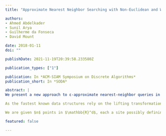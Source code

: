 ```yaml
---
title: "Approximate Nearest Neighbor Searching with Non-Euclidean and Weighted Distances"

authors:
- Ahmed Abdelkader
- Sunil Arya
- Guilherme da Fonseca
- David Mount

date: 2018-01-11
doi: ""

publishDate: 2021-11-19T20:39:58.233580Z

publication_types: ["1"]

publication: In *ACM-SIAM Symposium on Discrete Algorithms*
publication_short: In *SODA*

abstract: |
We present a new approach to ε-approximate nearest-neighbor queries in fixed dimension under a variety of non-Euclidean distances. We consider two families of distance functions: (a) convex scaling distance functions including the Mahalanobis distance, the Minkowski metric and multiplicative weights, and (b) Bregman divergences including the Kullback-Leibler divergence and the Itakura-Saito distance.

As the fastest known data structures rely on the lifting transformation, their application is limited to the Euclidean metric, and alternative approaches for other distance functions are much less efficient. We circumvent the reliance on the lifting transformation by a careful application of convexification, which appears to be relatively new to computational geometry.

We are given $n$ points in $\mathbb{R}^d$, each a site possibly defining its own distance function. Under mild assumptions on the growth rates of these functions, the proposed data structures answer queries in logarithmic time using $O(n \log(1/\varepsilon)/\varepsilon^d/2)$ space, which nearly matches the best known results for the Euclidean metric.

featured: false

---
```

